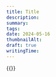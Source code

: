 ```yaml
---
title: Title
description:
summary:
tags:
date: 2024-05-16
thumbnailAlt:
draft: true
writingTime:
---
```


{{<newsletter>}}
